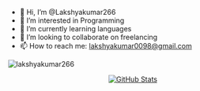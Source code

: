 - 👋 Hi, I’m @Lakshyakumar266
- 👀 I’m interested in Programming
- 🌱 I’m currently learning languages
- 💞️ I’m looking to collaborate on freelancing
- 📫 How to reach me: lakshyakumar0098@gmail.com

<p align="left"> <img src="https://komarev.com/ghpvc/?username=Lakshyakumar266&label=Profile%20views&color=0e75b6&style=flat" alt="lakshyakumar266" /> </p>

<div align="center" style="margin:10px;">
	<a href="https://gh-readme-profile.vercel.app/api?username=Lakshyakumar266&theme=github_dark&border_color=00e421">
		<img src="https://gh-readme-profile.vercel.app/api?username=Lakshyakumar266&theme=github_dark&border_color=00e421" alt="GitHub Stats">
	</a>
</div>

<!---
Lakshyakumar266/Lakshyakumar266 is a ✨ special ✨ repository because its `README.md` (this file) appears on your GitHub profile.
You can click the Preview link to take a look at your changes.
--->

